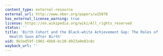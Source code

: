 ```yaml
---
content_type: external-resource
external_url: http://www.nber.org/papers/w15078
has_external_license_warning: true
license: https://en.wikipedia.org/wiki/All_rights_reserved
status: ''
title: 'Birth Cohort and the Black-white Achievement Gap: The Roles of Access and
  Health Soon After Birth'
uid: 9b3ad59f-1902-4bb8-bc20-d923a0e02c8c
wayback_url: ''
---
```

